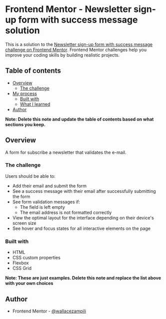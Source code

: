 # Frontend Mentor - Newsletter sign-up form with success message solution

This is a solution to the [Newsletter sign-up form with success message challenge on Frontend Mentor](https://www.frontendmentor.io/challenges/newsletter-signup-form-with-success-message-3FC1AZbNrv). Frontend Mentor challenges help you improve your coding skills by building realistic projects. 

## Table of contents

- [Overview](#overview)
  - [The challenge](#the-challenge)
- [My process](#my-process)
  - [Built with](#built-with)
  - [What I learned](#what-i-learned)
- [Author](#author)

**Note: Delete this note and update the table of contents based on what sections you keep.**

## Overview

A form for subscribe a newsletter that validates the e-mail. 

### The challenge

Users should be able to:

- Add their email and submit the form
- See a success message with their email after successfully submitting the form
- See form validation messages if:
  - The field is left empty
  - The email address is not formatted correctly
- View the optimal layout for the interface depending on their device's screen size
- See hover and focus states for all interactive elements on the page

### Built with

- HTML
- CSS custom properties
- Flexbox
- CSS Grid

**Note: These are just examples. Delete this note and replace the list above with your own choices**


## Author

- Frontend Mentor - [@wallacezampili](https://www.frontendmentor.io/profile/wallacezampili)


